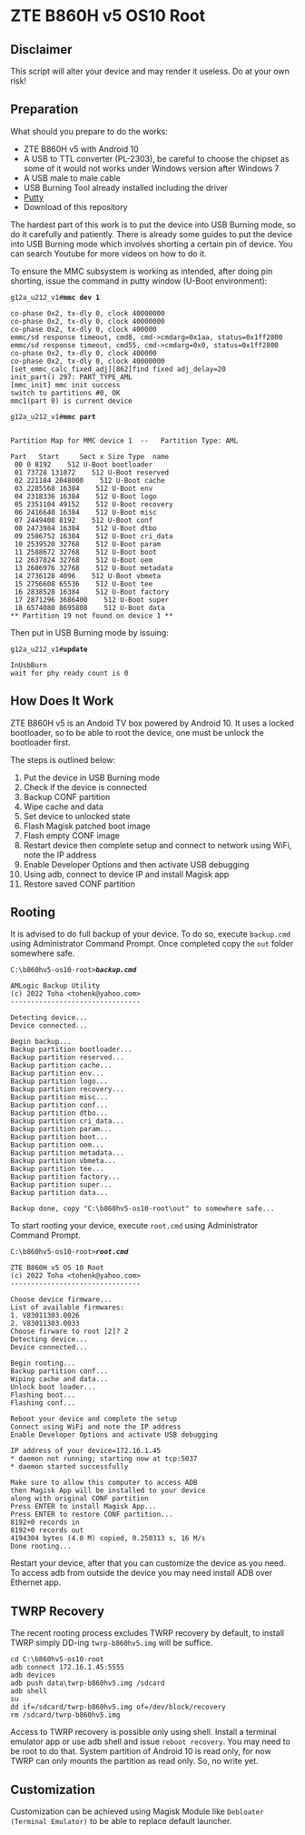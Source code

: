# ZTE B860H v5 OS10 Root

## Disclaimer

This script will alter your device and may render it useless. Do at your own risk!

## Preparation

What should you prepare to do the works:
* ZTE B860H v5 with Android 10
* A USB to TTL converter (PL-2303), be careful to choose the chipset as some of it
  would not works under Windows version after Windows 7
* A USB male to male cable
* USB Burning Tool already installed including the driver
* [Putty](https://www.putty.org)
* Download of this repository

The hardest part of this work is to put the device into USB Burning mode, so do it
carefully and patiently. There is already some guides to put the device into USB
Burning mode which involves shorting a certain pin of device. You can search Youtube
for more videos on how to do it.

To ensure the MMC subsystem is working as intended, after doing pin shorting, issue
the command in putty window (U-Boot environment):

`g12a_u212_v1#`**`mmc dev 1`**
```
co-phase 0x2, tx-dly 0, clock 40000000
co-phase 0x2, tx-dly 0, clock 40000000
co-phase 0x2, tx-dly 0, clock 400000
emmc/sd response timeout, cmd8, cmd->cmdarg=0x1aa, status=0x1ff2800
emmc/sd response timeout, cmd55, cmd->cmdarg=0x0, status=0x1ff2800
co-phase 0x2, tx-dly 0, clock 400000
co-phase 0x2, tx-dly 0, clock 40000000
[set_emmc_calc_fixed_adj][862]find fixed adj_delay=20
init_part() 297: PART_TYPE_AML
[mmc_init] mmc init success
switch to partitions #0, OK
mmc1(part 0) is current device
```
`g12a_u212_v1#`**`mmc part`**
```

Partition Map for MMC device 1  --   Partition Type: AML

Part   Start     Sect x Size Type  name
 00 0 8192    512 U-Boot bootloader
 01 73728 131072    512 U-Boot reserved
 02 221184 2048000    512 U-Boot cache
 03 2285568 16384    512 U-Boot env
 04 2318336 16384    512 U-Boot logo
 05 2351104 49152    512 U-Boot recovery
 06 2416640 16384    512 U-Boot misc
 07 2449408 8192    512 U-Boot conf
 08 2473984 16384    512 U-Boot dtbo
 09 2506752 16384    512 U-Boot cri_data
 10 2539520 32768    512 U-Boot param
 11 2588672 32768    512 U-Boot boot
 12 2637824 32768    512 U-Boot oem
 13 2686976 32768    512 U-Boot metadata
 14 2736128 4096    512 U-Boot vbmeta
 15 2756608 65536    512 U-Boot tee
 16 2838528 16384    512 U-Boot factory
 17 2871296 3686400    512 U-Boot super
 18 6574080 8695808    512 U-Boot data
** Partition 19 not found on device 1 **
```
Then put in USB Burning mode by issuing:

`g12a_u212_v1#`**`update`**
```
InUsbBurn
wait for phy ready count is 0
```

## How Does It Work

ZTE B860H v5 is an Andoid TV box powered by Android 10. It uses a locked bootloader,
so to be able to root the device, one must be unlock the bootloader first.

The steps is outlined below:
1. Put the device in USB Burning mode
2. Check if the device is connected
3. Backup CONF partition
4. Wipe cache and data
5. Set device to unlocked state
6. Flash Magisk patched boot image
7. Flash empty CONF image
8. Restart device then complete setup and connect to network using WiFi, note the IP address
9. Enable Developer Options and then activate USB debugging
10. Using adb, connect to device IP and install Magisk app
11. Restore saved CONF partition

## Rooting

It is advised to do full backup of your device. To do so, execute `backup.cmd` using
Administrator Command Prompt. Once completed copy the `out` folder somewhere safe.

`C:\b860hv5-os10-root>`***`backup.cmd`***

```
AMLogic Backup Utility
(c) 2022 Toha <tohenk@yahoo.com>
--------------------------------

Detecting device...
Device connected...

Begin backup...
Backup partition bootloader...
Backup partition reserved...
Backup partition cache...
Backup partition env...
Backup partition logo...
Backup partition recovery...
Backup partition misc...
Backup partition conf...
Backup partition dtbo...
Backup partition cri_data...
Backup partition param...
Backup partition boot...
Backup partition oem...
Backup partition metadata...
Backup partition vbmeta...
Backup partition tee...
Backup partition factory...
Backup partition super...
Backup partition data...

Backup done, copy "C:\b860hv5-os10-root\out" to somewhere safe...

```

To start rooting your device, execute `root.cmd` using Administrator Command Prompt.

`C:\b860hv5-os10-root>`***`root.cmd`***
```
ZTE B860H v5 OS 10 Root
(c) 2022 Toha <tohenk@yahoo.com>
--------------------------------

Choose device firmware...
List of available firmwares:
1. V83011303.0026
2. V83011303.0033
Choose firware to root [2]? 2
Detecting device...
Device connected...

Begin rooting...
Backup partition conf...
Wiping cache and data...
Unlock boot loader...
Flashing boot...
Flashing conf...

Reboot your device and complete the setup
Connect using WiFi and note the IP address
Enable Developer Options and activate USB debugging

IP address of your device=172.16.1.45
* daemon not running; starting now at tcp:5037
* daemon started successfully

Make sure to allow this computer to access ADB
then Magisk App will be installed to your device
along with original CONF partition
Press ENTER to install Magisk App...
Press ENTER to restore CONF partition...
8192+0 records in
8192+0 records out
4194304 bytes (4.0 M) copied, 0.250313 s, 16 M/s
Done rooting...

```

Restart your device, after that you can customize the device as you need.
To access adb from outside the device you may need install ADB over Ethernet app.

## TWRP Recovery

The recent rooting process excludes TWRP recovery by default, to install TWRP
simply DD-ing `twrp-b860hv5.img` will be suffice.

```
cd C:\b860hv5-os10-root
adb connect 172.16.1.45:5555
adb devices
adb push data\twrp-b860hv5.img /sdcard
adb shell
su
dd if=/sdcard/twrp-b860hv5.img of=/dev/block/recovery
rm /sdcard/twrp-b860hv5.img
```

Access to TWRP recovery is possible only using shell. Install a terminal emulator
app or use adb shell and issue `reboot recovery`. You may need to be root to do that.
System partition of Android 10 is read only, for now TWRP can only mounts the
partition as read only. So, no write yet.

## Customization

Customization can be achieved using Magisk Module like `Debloater (Terminal Emulator)`
to be able to replace default launcher.